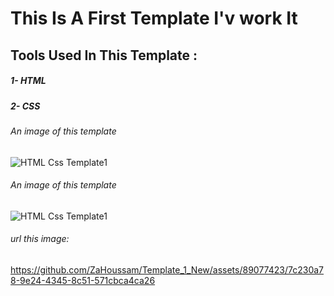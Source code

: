 # This Is A First Template I'v work It 


## Tools Used In This Template : 

##### 1- HTML
##### 2- CSS

###### An image of this template
![HTML Css Template1](https://github.com/ZaHoussam/Template_1_New/assets/89077423/6de38e15-8f7b-4c27-82cd-89511c7e5529)

###### An image of this template
![HTML Css Template1](https://github.com/ZaHoussam/Template_1_New/assets/89077423/7c230a78-9e24-4345-8c51-571cbca4ca26)
###### url this image: 
  https://github.com/ZaHoussam/Template_1_New/assets/89077423/7c230a78-9e24-4345-8c51-571cbca4ca26
